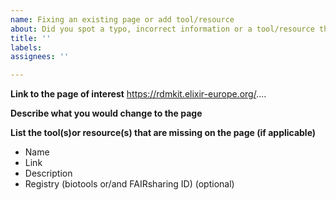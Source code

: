 ```yaml
---
name: Fixing an existing page or add tool/resource
about: Did you spot a typo, incorrect information or a tool/resource that is missing? Click here
title: ''
labels: 
assignees: ''

---
```


**Link to the page of interest**
https://rdmkit.elixir-europe.org/....


**Describe what you would change to the page**


**List the tool(s)or resource(s) that are missing on the page (if applicable)**
- Name
- Link
- Description
- Registry (biotools or/and FAIRsharing ID) (optional)